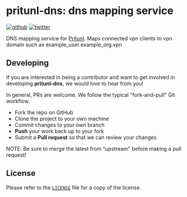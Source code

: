 # pritunl-dns: dns mapping service

[![github](https://img.shields.io/badge/github-pritunl-11bdc2.svg?style=flat)](https://github.com/pritunl)
[![twitter](https://img.shields.io/badge/twitter-pritunl-55acee.svg?style=flat)](https://twitter.com/pritunl)

DNS mapping service for [Pritunl](https://github.com/pritunl/pritunl). Maps
connected vpn clients to vpn domain such as example_user.example_org.vpn

## Developing
If you are interested in being a contributor and want to get involved in developing **pritunl-dns**, we would love to hear from you!

In general, PRs are welcome. We follow the typical "fork-and-pull" Git workflow.

* Fork the repo on GitHub
* Clone the project to your own machine
* Commit changes to your own branch
* **Push** your work back up to your fork
* Submit a **Pull request** so that we can review your changes

NOTE: Be sure to merge the latest from "upstream" before making a pull request!

## License

Please refer to the [`LICENSE`](LICENSE) file for a copy of the license.
